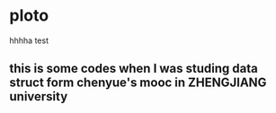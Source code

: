 # ploto
hhhha test 
## this is some codes when I was studing data struct form chenyue's mooc in ZHENGJIANG university
